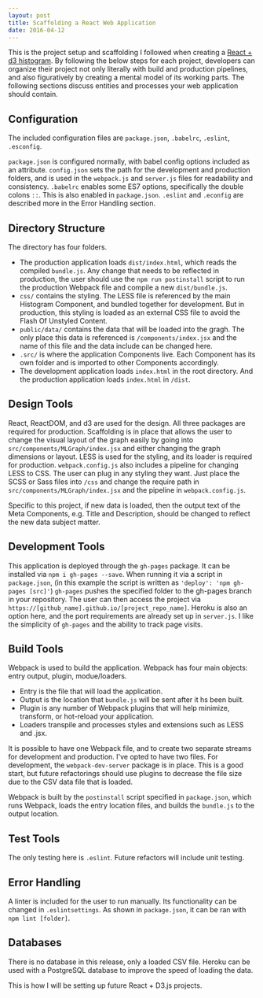 ```yaml
---
layout: post
title: Scaffolding a React Web Application
date: 2016-04-12
---
```

This is the project setup and scaffolding I followed when creating a [React + d3 histogram](http://jamesanaipakos.com/react-d3-data-viz/). By following the below steps for each project, developers can organize their project not only literally with build and production pipelines, and also figuratively by creating a mental model of its working parts. The following sections discuss entities and processes your web application should contain.

## Configuration
The included configuration files are `package.json`, `.babelrc`, `.eslint`, `.esconfig`.


`package.json` is configured normally, with babel config options included as an attribute. `config.json` sets the path for the development and production folders, and is used in the `webpack.js` and `server.js` files for readability and consistency. `.babelrc` enables some ES7 options, specifically the double colons `::`. This is also enabled in `package.json`. `.eslint` and `.econfig` are described more in the Error Handling section.

## Directory Structure

The directory has four folders.

- The production application loads `dist/index.html`, which reads the compiled `bundle.js`. Any change that needs to be reflected in production, the user should use the `npm run postinstall` script to run the production Webpack file and compile a new `dist/bundle.js`.
- `css/` contains the styling. The LESS file is referenced by the main Histogram Component, and bundled together for development. But in production, this styling is loaded as an external CSS file to avoid the Flash Of Unstyled Content.
- `public/data/` contains the data that will be loaded into the gragh. The only place this data is referenced is `/components/index.jsx` and the name of this file and the data include can be changed here.
- `.src/` is where the application Components live. Each Component has its own folder and is imported to other Components accordingly.
- The development application loads `index.html` in the root directory. And the production application loads `index.html` in `/dist`.

## Design Tools
React, ReactDOM, and d3 are used for the design. All three packages are required for production. Scaffolding is in place that allows the user to change the visual layout of the graph easily by going into `src/components/MLGraph/index.jsx` and either changing the graph dimensions or layout. LESS is used for the styling, and its loader is required for production. `webpack.config.js` also includes a pipeline for changing LESS to CSS. The user can plug in any styling they want. Just place the SCSS or Sass files into `/css` and change the require path in `src/components/MLGraph/index.jsx` and the pipeline in `webpack.config.js`.

Specific to this project, if new data is loaded, then the output text of the Meta Components, e.g. Title and Description, should be changed to reflect the new data subject matter.

## Development Tools
This application is deployed through the `gh-pages` package. It can be installed via `npm i gh-pages --save`. When running it via a script in `package.json`, (in this example the script is written as `'deploy': 'npm gh-pages [src]'`) `gh-pages` pushes the specified folder to the gh-pages branch in your repository. The user can then access the project via `https://[github_name].github.io/[project_repo_name]`. Heroku is also an option here, and the port requirements are already set up in `server.js`. I like the simplicity of `gh-pages` and the ability to track page visits.

## Build Tools
Webpack is used to build the application. Webpack has four main objects: entry output, plugin, modue/loaders.

- Entry is the file that will load the application.
- Output is the location that `bundle.js` will be sent after it hs been built.
- Plugin is any number of Webpack plugins that will help minimize, transform, or hot-reload your application.
- Loaders transpile and processes styles and extensions such as LESS and .jsx.

It is possible to have one Webpack file, and to create two separate streams for development and production. I've opted to have two files. For development, the `webpack-dev-server` package is in place. This is a good start, but future refactorings should use plugins to decrease the file size due to the CSV data file that is loaded.

Webpack is built by the `postinstall` script specified in `package.json`, which runs Webpack, loads the entry location files, and builds the `bundle.js` to the output location.

## Test Tools
The only testing here is `.eslint`. Future refactors will include unit testing.

## Error Handling
A linter is included for the user to run manually. Its functionality can be changed in `.eslintsettings`. As shown in `package.json`, it can be ran with `npm lint [folder]`.

## Databases
There is no database in this release, only a loaded CSV file. Heroku can be used with a PostgreSQL database to improve the speed of loading the data.

This is how I will be setting up future React + D3.js projects.
